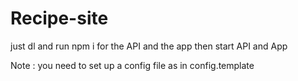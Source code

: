 # Recipe-site

just dl and run npm i for the API and the app
then start API and App


Note : you need to set up a config file as in config.template

